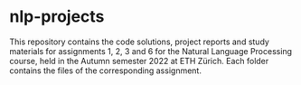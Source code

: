 # nlp-projects
This repository contains the code solutions, project reports and study materials for assignments 1, 2, 3 and 6 for the Natural Language Processing course, held in the Autumn semester 2022 at ETH Zürich. Each folder contains the files of the corresponding assignment.
